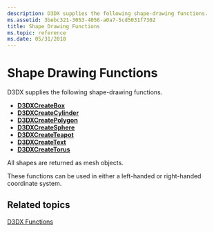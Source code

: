 ```yaml
---
description: D3DX supplies the following shape-drawing functions.
ms.assetid: 3bebc321-3053-4056-a0a7-5cd5031f7302
title: Shape Drawing Functions
ms.topic: reference
ms.date: 05/31/2018
---
```


# Shape Drawing Functions

D3DX supplies the following shape-drawing functions.

-   [**D3DXCreateBox**](d3dxcreatebox.md)
-   [**D3DXCreateCylinder**](d3dxcreatecylinder.md)
-   [**D3DXCreatePolygon**](d3dxcreatepolygon.md)
-   [**D3DXCreateSphere**](d3dxcreatesphere.md)
-   [**D3DXCreateTeapot**](d3dxcreateteapot.md)
-   [**D3DXCreateText**](d3dxcreatetext.md)
-   [**D3DXCreateTorus**](d3dxcreatetorus.md)

All shapes are returned as mesh objects.

These functions can be used in either a left-handed or right-handed coordinate system.

## Related topics

<dl> <dt>

[D3DX Functions](dx9-graphics-reference-d3dx-functions.md)
</dt> </dl>

 

 



